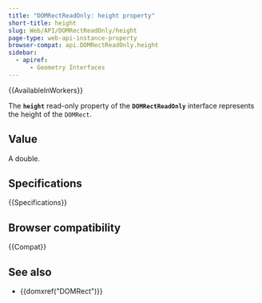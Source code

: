```yaml
---
title: "DOMRectReadOnly: height property"
short-title: height
slug: Web/API/DOMRectReadOnly/height
page-type: web-api-instance-property
browser-compat: api.DOMRectReadOnly.height
sidebar:
  - apiref:
      - Geometry Interfaces
---
```


{{AvailableInWorkers}}

The **`height`** read-only property of the **`DOMRectReadOnly`** interface represents the height of the `DOMRect`.

## Value

A double.

## Specifications

{{Specifications}}

## Browser compatibility

{{Compat}}

## See also

- {{domxref("DOMRect")}}
